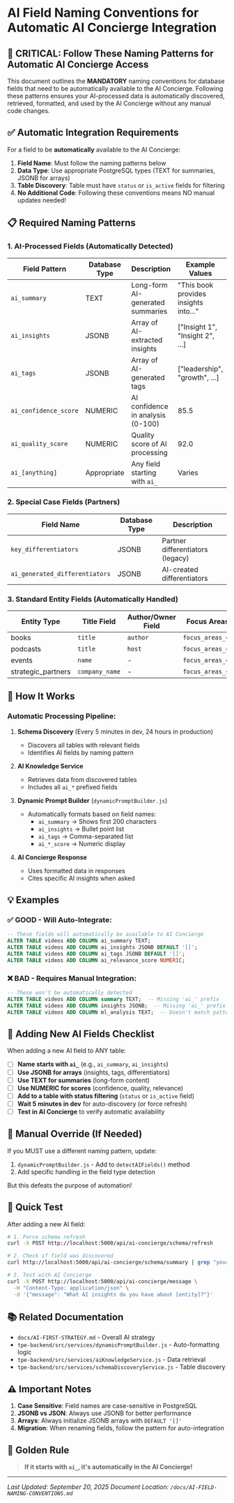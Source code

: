 # AI Field Naming Conventions for Automatic AI Concierge Integration

## 🚨 CRITICAL: Follow These Naming Patterns for Automatic AI Concierge Access

This document outlines the **MANDATORY** naming conventions for database fields that need to be automatically available to the AI Concierge. Following these patterns ensures your AI-processed data is automatically discovered, retrieved, formatted, and used by the AI Concierge without any manual code changes.

## ✅ Automatic Integration Requirements

For a field to be **automatically** available to the AI Concierge:

1. **Field Name**: Must follow the naming patterns below
2. **Data Type**: Use appropriate PostgreSQL types (TEXT for summaries, JSONB for arrays)
3. **Table Discovery**: Table must have `status` or `is_active` fields for filtering
4. **No Additional Code**: Following these conventions means NO manual updates needed!

## 📋 Required Naming Patterns

### 1. AI-Processed Fields (Automatically Detected)

| Field Pattern | Database Type | Description | Example Values |
|--------------|---------------|-------------|----------------|
| `ai_summary` | TEXT | Long-form AI-generated summaries | "This book provides insights into..." |
| `ai_insights` | JSONB | Array of AI-extracted insights | ["Insight 1", "Insight 2", ...] |
| `ai_tags` | JSONB | Array of AI-generated tags | ["leadership", "growth", ...] |
| `ai_confidence_score` | NUMERIC | AI confidence in analysis (0-100) | 85.5 |
| `ai_quality_score` | NUMERIC | Quality score of AI processing | 92.0 |
| `ai_[anything]` | Appropriate | Any field starting with `ai_` | Varies |

### 2. Special Case Fields (Partners)

| Field Name | Database Type | Description |
|-----------|---------------|-------------|
| `key_differentiators` | JSONB | Partner differentiators (legacy) |
| `ai_generated_differentiators` | JSONB | AI-created differentiators |

### 3. Standard Entity Fields (Automatically Handled)

| Entity Type | Title Field | Author/Owner Field | Focus Areas Field |
|------------|-------------|-------------------|-------------------|
| books | `title` | `author` | `focus_areas_covered` |
| podcasts | `title` | `host` | `focus_areas_covered` |
| events | `name` | - | `focus_areas_covered` |
| strategic_partners | `company_name` | - | `focus_areas_served` |

## 🎯 How It Works

### Automatic Processing Pipeline:

1. **Schema Discovery** (Every 5 minutes in dev, 24 hours in production)
   - Discovers all tables with relevant fields
   - Identifies AI fields by naming pattern

2. **AI Knowledge Service**
   - Retrieves data from discovered tables
   - Includes all `ai_*` prefixed fields

3. **Dynamic Prompt Builder** (`dynamicPromptBuilder.js`)
   - Automatically formats based on field names:
     - `ai_summary` → Shows first 200 characters
     - `ai_insights` → Bullet point list
     - `ai_tags` → Comma-separated list
     - `ai_*_score` → Numeric display

4. **AI Concierge Response**
   - Uses formatted data in responses
   - Cites specific AI insights when asked

## 💡 Examples

### ✅ GOOD - Will Auto-Integrate:
```sql
-- These fields will automatically be available to AI Concierge
ALTER TABLE videos ADD COLUMN ai_summary TEXT;
ALTER TABLE videos ADD COLUMN ai_insights JSONB DEFAULT '[]';
ALTER TABLE videos ADD COLUMN ai_tags JSONB DEFAULT '[]';
ALTER TABLE videos ADD COLUMN ai_relevance_score NUMERIC;
```

### ❌ BAD - Requires Manual Integration:
```sql
-- These won't be automatically detected
ALTER TABLE videos ADD COLUMN summary TEXT;  -- Missing 'ai_' prefix
ALTER TABLE videos ADD COLUMN insights JSONB;  -- Missing 'ai_' prefix
ALTER TABLE videos ADD COLUMN ml_analysis TEXT;  -- Doesn't match pattern
```

## 📝 Adding New AI Fields Checklist

When adding a new AI field to ANY table:

- [ ] **Name starts with `ai_`** (e.g., `ai_summary`, `ai_insights`)
- [ ] **Use JSONB for arrays** (insights, tags, differentiators)
- [ ] **Use TEXT for summaries** (long-form content)
- [ ] **Use NUMERIC for scores** (confidence, quality, relevance)
- [ ] **Add to a table with status filtering** (`status` or `is_active` field)
- [ ] **Wait 5 minutes in dev** for auto-discovery (or force refresh)
- [ ] **Test in AI Concierge** to verify automatic availability

## 🔧 Manual Override (If Needed)

If you MUST use a different naming pattern, update:
1. `dynamicPromptBuilder.js` - Add to `detectAIFields()` method
2. Add specific handling in the field type detection

But this defeats the purpose of automation!

## 🚀 Quick Test

After adding a new AI field:

```bash
# 1. Force schema refresh
curl -X POST http://localhost:5000/api/ai-concierge/schema/refresh

# 2. Check if field was discovered
curl http://localhost:5000/api/ai-concierge/schema/summary | grep "your_field_name"

# 3. Test with AI Concierge
curl -X POST http://localhost:5000/api/ai-concierge/message \
  -H "Content-Type: application/json" \
  -d '{"message": "What AI insights do you have about [entity]?"}'
```

## 📚 Related Documentation

- `docs/AI-FIRST-STRATEGY.md` - Overall AI strategy
- `tpe-backend/src/services/dynamicPromptBuilder.js` - Auto-formatting logic
- `tpe-backend/src/services/aiKnowledgeService.js` - Data retrieval
- `tpe-backend/src/services/schemaDiscoveryService.js` - Table discovery

## ⚠️ Important Notes

1. **Case Sensitive**: Field names are case-sensitive in PostgreSQL
2. **JSONB vs JSON**: Always use JSONB for better performance
3. **Arrays**: Always initialize JSONB arrays with `DEFAULT '[]'`
4. **Migration**: When renaming fields, follow the pattern for auto-integration

## 🎯 Golden Rule

> **If it starts with `ai_`, it's automatically in the AI Concierge!**

---

*Last Updated: September 20, 2025*
*Document Location: `/docs/AI-FIELD-NAMING-CONVENTIONS.md`*